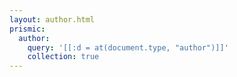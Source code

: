 ```yaml
---
layout: author.html
prismic:
  author:
    query: '[[:d = at(document.type, "author")]]'
    collection: true
---
```

